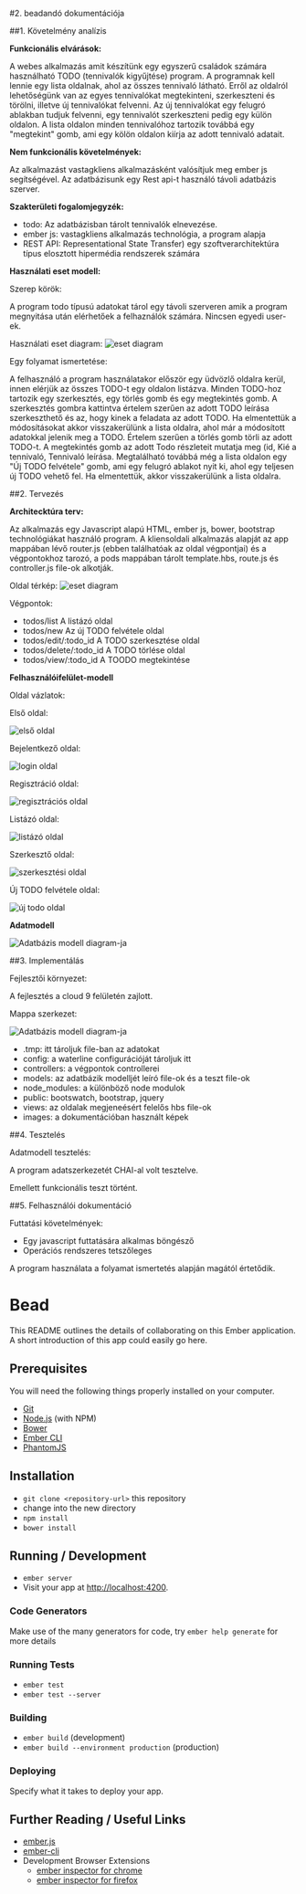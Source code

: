 #2. beadandó dokumentációja

##1. Követelmény analízis

**Funkcionális elvárások:**

A webes alkalmazás amit készítünk egy egyszerű családok számára használható TODO (tennivalók kigyűjtése) program. A programnak kell lennie egy lista oldalnak, ahol az összes tennivaló látható. Erről az oldalról lehetőségünk van az egyes tennivalókat megtekinteni, szerkeszteni és törölni, illetve új tennivalókat felvenni. Az új tennivalókat egy felugró ablakban tudjuk felvenni, egy tennivalót szerkeszteni pedig egy külön oldalon. A lista oldalon minden tennivalóhoz tartozik továbbá egy "megtekint" gomb, ami egy kölön oldalon kiírja az adott tennivaló adatait.

**Nem funkcionális követelmények:**

Az alkalmazást vastagkliens alkalmazásként valósítjuk meg ember js segítségével. Az adatbázisunk egy Rest api-t használó távoli adatbázis szerver.

**Szakterületi fogalomjegyzék:**

- todo: Az adatbázisban tárolt tennivalók elnevezése.
- ember js: vastagkliens alkalmazás technológia, a program alapja
- REST API: Representational State Transfer) egy szoftverarchitektúra típus elosztott hipermédia rendszerek számára

**Használati eset modell:**

Szerep körök:

A program todo típusú adatokat tárol egy távoli szerveren amik a program megnyitása után elérhetőek a felhaználók számára. Nincsen egyedi user-ek.

Használati eset diagram:
![eset diagram](images/esetdiagram2.jpg)

Egy folyamat ismertetése:

A felhasználó a program használatakor először egy üdvözlő oldalra kerül, innen elérjük az összes TODO-t egy oldalon listázva. Minden TODO-hoz tartozik egy szerkesztés, egy törlés gomb és egy megtekintés gomb. A szerkesztés gombra kattintva értelem szerűen az adott TODO leírása szerkeszthető és az, hogy kinek a feladata az adott TODO. Ha elmentettük a módosításokat akkor visszakerülünk a lista oldalra, ahol már a módosított adatokkal jelenik meg a TODO. Értelem szerűen a törlés gomb törli az adott TODO-t. A megtekintés gomb az adott Todo részleteit mutatja meg (id, Kié a tennivaló, Tennivaló leírása. Megtalálható továbbá még a lista oldalon egy "Új TODO felvétele" gomb, ami egy felugró ablakot nyit ki, ahol egy teljesen új TODO vehető fel. Ha elmentettük, akkor visszakerülünk a lista oldalra. 

##2. Tervezés

**Architecktúra terv:**

Az alkalmazás egy Javascript alapú HTML, ember js, bower, bootstrap technológiákat használó program. A kliensoldali alkalmazás alapját az app mappában lévő router.js (ebben találhatóak az oldal végpontjai) és a végpontokhoz tarozó, a pods mappában tárolt template.hbs, route.js és controller.js file-ok alkotják.

Oldal térkép:
![eset diagram](images/esetdiagram.jpg)

Végpontok:

- todos/list                A listázó oldal
- todos/new                 Az új TODO felvétele oldal
- todos/edit/:todo_id       A TODO szerkesztése oldal
- todos/delete/:todo_id     A TODO törlése oldal
- todos/view/:todo_id       A TOODO megtekintése  

**Felhasználóifelület-modell**

Oldal vázlatok:

Első oldal:

![első oldal](images/1.jpg)

Bejelentkező oldal:

![login oldal](images/2.jpg)

Regisztráció oldal:

![regisztrációs oldal](images/6.jpg)

Listázó oldal:

![listázó oldal](images/3.jpg)

Szerkesztő oldal:

![szerkesztési oldal](images/4.jpg)

Új TODO felvétele oldal:

![új todo oldal](images/5.jpg)

**Adatmodell**

![Adatbázis modell diagram-ja](images/adatbazis_modell.png)

##3. Implementálás

Fejlesztői környezet:

A fejlesztés a cloud 9 felületén zajlott.

Mappa szerkezet:

![Adatbázis modell diagram-ja](images/mappak.jpg)

- .tmp: itt tároljuk file-ban az adatokat
- config: a waterline configurációját tároljuk itt
- controllers: a végpontok controllerei
- models: az adatbázik modelljét leíró file-ok és a teszt file-ok
- node_modules: a különböző node modulok
- public: bootswatch, bootstrap, jquery
- views: az oldalak megjeneésért felelős hbs file-ok
- images: a dokumentációban használt képek

##4. Tesztelés

Adatmodell tesztelés:

A program adatszerkezetét CHAI-al volt tesztelve.

Emellett funkcionális teszt történt.

##5. Felhasználói dokumentáció

Futtatási követelmények:
- Egy javascript futtatására alkalmas böngésző
- Operációs rendszeres tetszőleges


A program használata a folyamat ismertetés alapján magától értetődik.

# Bead

This README outlines the details of collaborating on this Ember application.
A short introduction of this app could easily go here.

## Prerequisites

You will need the following things properly installed on your computer.

* [Git](http://git-scm.com/)
* [Node.js](http://nodejs.org/) (with NPM)
* [Bower](http://bower.io/)
* [Ember CLI](http://www.ember-cli.com/)
* [PhantomJS](http://phantomjs.org/)

## Installation

* `git clone <repository-url>` this repository
* change into the new directory
* `npm install`
* `bower install`

## Running / Development

* `ember server`
* Visit your app at [http://localhost:4200](http://localhost:4200).

### Code Generators

Make use of the many generators for code, try `ember help generate` for more details

### Running Tests

* `ember test`
* `ember test --server`

### Building

* `ember build` (development)
* `ember build --environment production` (production)

### Deploying

Specify what it takes to deploy your app.

## Further Reading / Useful Links

* [ember.js](http://emberjs.com/)
* [ember-cli](http://www.ember-cli.com/)
* Development Browser Extensions
  * [ember inspector for chrome](https://chrome.google.com/webstore/detail/ember-inspector/bmdblncegkenkacieihfhpjfppoconhi)
  * [ember inspector for firefox](https://addons.mozilla.org/en-US/firefox/addon/ember-inspector/)

